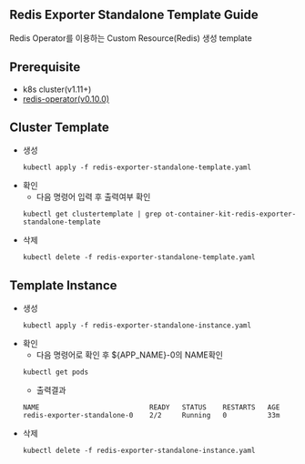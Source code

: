 ## Redis Exporter Standalone Template Guide
Redis Operator를 이용하는 Custom Resource(Redis) 생성 template
## Prerequisite
- k8s cluster(v1.11+)
- [redis-operator(v0.10.0)](https://ot-container-kit.github.io/redis-operator/)


## Cluster Template
- 생성
    ```shell
    kubectl apply -f redis-exporter-standalone-template.yaml
    ```
- 확인
    - 다음 명령어 입력 후 출력여부 확인
    ```shell
    kubectl get clustertemplate | grep ot-container-kit-redis-exporter-standalone-template
    ```
- 삭제
    ```shell
    kubectl delete -f redis-exporter-standalone-template.yaml
    ```

## Template Instance
- 생성
    ```shell
    kubectl apply -f redis-exporter-standalone-instance.yaml
    ```
- 확인
    - 다음 명령어로 확인 후 ${APP_NAME}-0의 NAME확인
    ```shell
    kubectl get pods
    ```
    - 출력결과
    ```shell
    NAME                           READY   STATUS    RESTARTS   AGE
    redis-exporter-standalone-0    2/2     Running   0          33m
    ```
- 삭제
    ```shell
    kubectl delete -f redis-exporter-standalone-instance.yaml
    ```